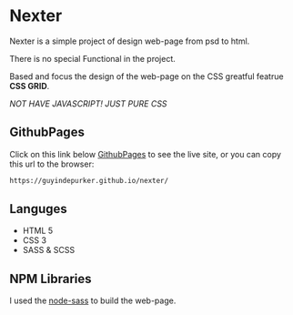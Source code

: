 # Nexter

Nexter is a simple project of design web-page from psd to html.

There is no special Functional in the project.

Based and focus the design of the web-page on the CSS greatful featrue **CSS GRID**.

*NOT HAVE JAVASCRIPT! JUST PURE CSS*

## GithubPages

Click on this link below [GithubPages](https://guyindepurker.github.io/nexter/) to see the live site,
or you can copy this url to the browser:
```bash
https://guyindepurker.github.io/nexter/
```

## Languges
* HTML 5
* CSS 3
* SASS & SCSS


## NPM Libraries 
I  used the [node-sass](https://www.npmjs.com/package/node-sass) to build the web-page.

